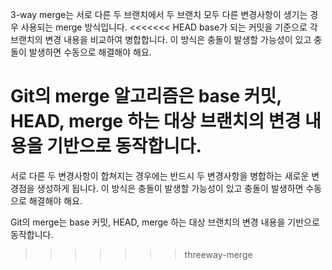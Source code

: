 3-way merge는 서로 다른 두 브랜치에서 두 브랜치 모두 다른 변경사항이 생기는 경우 사용되는 merge 방식입니다.
<<<<<<< HEAD
base가 되는 커밋을 기준으로 각 브랜치의 변경 내용을 비교하여 병합합니다.
이 방식은 충돌이 발생할 가능성이 있고 충돌이 발생하면 수동으로 해결해야 해요.

Git의 merge 알고리즘은 base 커밋, HEAD, merge 하는 대상 브랜치의 변경 내용을 기반으로 동작합니다.
======
서로 다른 두 변경사항이 합쳐지는 경우에는 반드시 두 변경사항을 병합하는 새로운 변경점을 생성하게 됩니다.
이 방식은 충돌이 발생할 가능성이 있고 충돌이 발생하면 수동으로 해결해야 해요.

Git의 merge는 base 커밋, HEAD, merge 하는 대상 브랜치의 변경 내용을 기반으로 동작합니다.

>>>>>>> threeway-merge